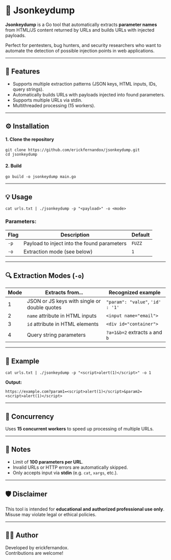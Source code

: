 <h1>🧰 Jsonkeydump</h1>

<p><strong>Jsonkeydump</strong> is a Go tool that automatically extracts <strong>parameter names</strong> from HTML/JS content returned by URLs and builds URLs with injected payloads.</p>

<p>Perfect for pentesters, bug hunters, and security researchers who want to automate the detection of possible injection points in web applications.</p>

<hr>

<h2>🚀 Features</h2>
<ul>
  <li>Supports multiple extraction patterns (JSON keys, HTML inputs, IDs, query strings).</li>
  <li>Automatically builds URLs with payloads injected into found parameters.</li>
  <li>Supports multiple URLs via stdin.</li>
  <li>Multithreaded processing (15 workers).</li>
</ul>

<hr>

<h2>⚙️ Installation</h2>

<h4>1. Clone the repository</h4>
<pre><code>git clone https://github.com/erickfernandox/jsonkeydump.git
cd jsonkeydump
</code></pre>

<h4>2. Build</h4>
<pre><code>go build -o jsonkeydump main.go
</code></pre>

<hr>

<h2>💡 Usage</h2>
<pre><code>cat urls.txt | ./jsonkeydump -p "&lt;payload&gt;" -o &lt;mode&gt;
</code></pre>

<h3>Parameters:</h3>
<table>
  <thead>
    <tr>
      <th>Flag</th>
      <th>Description</th>
      <th>Default</th>
    </tr>
  </thead>
  <tbody>
    <tr>
      <td><code>-p</code></td>
      <td>Payload to inject into the found parameters</td>
      <td><code>FUZZ</code></td>
    </tr>
    <tr>
      <td><code>-o</code></td>
      <td>Extraction mode (see below)</td>
      <td><code>1</code></td>
    </tr>
  </tbody>
</table>

<hr>

<h2>🔍 Extraction Modes (<code>-o</code>)</h2>
<table>
  <thead>
    <tr>
      <th>Mode</th>
      <th>Extracts from...</th>
      <th>Recognized example</th>
    </tr>
  </thead>
  <tbody>
    <tr>
      <td>1</td>
      <td>JSON or JS keys with single or double quotes</td>
      <td><code>"param": "value"</code>, <code>'id' : '1'</code></td>
    </tr>
    <tr>
      <td>2</td>
      <td><code>name</code> attribute in HTML inputs</td>
      <td><code>&lt;input name="email"&gt;</code></td>
    </tr>
    <tr>
      <td>3</td>
      <td><code>id</code> attribute in HTML elements</td>
      <td><code>&lt;div id="container"&gt;</code></td>
    </tr>
    <tr>
      <td>4</td>
      <td>Query string parameters</td>
      <td><code>?a=1&amp;b=2</code> extracts <code>a</code> and <code>b</code></td>
    </tr>
  </tbody>
</table>

<hr>

<h2>📌 Example</h2>
<pre><code>cat urls.txt | ./jsonkeydump -p "&lt;script&gt;alert(1)&lt;/script&gt;" -o 1
</code></pre>

<p><strong>Output:</strong></p>
<pre><code>https://example.com?param1=&lt;script&gt;alert(1)&lt;/script&gt;&amp;param2=&lt;script&gt;alert(1)&lt;/script&gt;
</code></pre>

<hr>

<h2>🧵 Concurrency</h2>
<p>Uses <strong>15 concurrent workers</strong> to speed up processing of multiple URLs.</p>

<hr>

<h2>📌 Notes</h2>
<ul>
  <li>Limit of <strong>100 parameters per URL</strong>.</li>
  <li>Invalid URLs or HTTP errors are automatically skipped.</li>
  <li>Only accepts input via <strong>stdin</strong> (e.g. <code>cat</code>, <code>xargs</code>, etc.).</li>
</ul>

<hr>

<h2>🛡️ Disclaimer</h2>
<p>This tool is intended for <strong>educational and authorized professional use only</strong>. Misuse may violate legal or ethical policies.</p>

<hr>

<h2>👨‍💻 Author</h2>
<p>Developed by erickfernandox.<br>
Contributions are welcome!</p>

